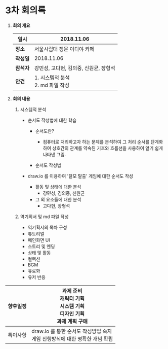 # 3차 회의록

1. **회의 개요**

   | 일시       | 2018.11.06                             |
   | ---------- | -------------------------------------- |
   | **장소**   | 서울시립대 정문 이디야 카페            |
   | **작성일** | 2018.11.06                             |
   | **참석자** | 강민성, 고다현, 김의중, 신원균, 장형석 |
   | **안건**   | 1. 시스템적 분석<br>2. md 파일 작성    |

2. **회의 내용**

   1. 시스템적 분석

      - 순서도 작성법에 대한 학습

        * 순서도란?

          * 컴퓨터로 처리하고자 하는 문제를 분석하여 그 처리 순서를 단계화하여 상호간의 관계를 약속된 기호와 흐름선을 사용하여 알기 쉽게 나타낸 그림.

        * 순서도 작성법

      - draw.io 를 이용하여 '탈모 탈출'  게임에 대한 순서도 작성

        * 활동 및 상태에 대한 분석
          * 강민성, 김의중, 신원균
        * 그 외 요소들에 대한 분석
          * 고다현, 장형석

   2. 역기획서  및 md 파일 작성

        - 역기획서의 목차 구성
        - 튜토리얼
        - 메인화면 UI
        - 스토리 및 엔딩
        - 상태 및 활동
        - 컬렉션
        - BGM
        - 유료화
        - 유저 반응



| 향후일정 | 과제 준비<br>    캐릭터 기획<br>    시스템 기획<br>    디자인 기획<br> 과제 계획 구매 |
| -------- | ------------------------------------------------------------ |
| 특이사항 | draw.io 를 통한 순서도 작성방법 숙지<br>게임 진행방식에 대한 명확한 개념 확립 |

